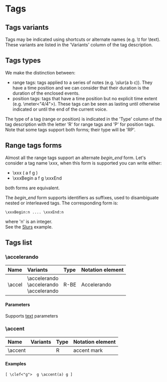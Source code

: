 

# Tags 

## Tags variants

Tags may be indicated using shortcuts or alternate names (e.g. \t for \text). These variants are listed in the 'Variants' column of the tag description.

## Tags types
We make the distinction between:

- range tags: tags applied to a series of notes (e.g. \slur(a b c)). They have a time position and we can consider that their duration is the duration of the enclosed events.
- position tags: tags that have a time position but no explicit time extent (e.g. \meter<"4/4">). These tags can be seen as lasting until otherwise indicated or until the end of the current voice.

The type of a tag (range or position) is indicated in the 'Type' column of the tag description with the letter 'R' for range tags and 'P' for position tags. Note that some tags support both forms; their type will be 'RP'.

## Range tags forms
Almost all the range tags support an alternate *begin_end* form. Let's consider a tag name \xxx, when this form is supported you can write either:

- \xxx ( a f g )
- \xxxBegin a f g \xxxEnd

both forms are equivalent.

The  *begin_end* form supports identifiers as suffixes, used to disambiguate nested or interleaved tags. The corresponding form is:
~~~~~~
\xxxBegin:n .... \xxxEnd:n
~~~~~~
where 'n' is an integer.   
See the [Slurs](/examples/slurs/) example.


## Tags list


### \accelerando

| Name | Variants | Type | Notation element |
| :----| :--------| :----| :----------------|
| \accel | \accelerando <br /> \accelerando  <br/> \accelerando | R-BE | Accelerando |

#### Parameters
Supports [text](/refs/tagsparams/#text-parameters) parameters



### \accent

| Name | Variants | Type | Notation element |
| :----| :--------| :----| :----------------|
| \accent |  | R | accent mark |

#### Examples
~~~~~~
[ \clef<"g">  g \accent(a) g ]
~~~~~~

